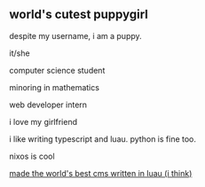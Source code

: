 ## world's cutest puppygirl

despite my username, i am a puppy. 

it/she

computer science student

minoring in mathematics

web developer intern

i love my girlfriend

i like writing typescript and luau. python is fine too. 

nixos is cool

[made the world's best cms written in luau (i think)](https://indieweb.org/User:Catgirlin.space/kitty)

<!--
**catgirlinspace/catgirlinspace** is a ✨ _special_ ✨ repository because its `README.md` (this file) appears on your GitHub profile.

Here are some ideas to get you started:

- 🔭 I’m currently working on ...
- 🌱 I’m currently learning ...
- 👯 I’m looking to collaborate on ...
- 🤔 I’m looking for help with ...
- 💬 Ask me about ...
- 📫 How to reach me: ...
- 😄 Pronouns: ...
- ⚡ Fun fact: ...
-->
